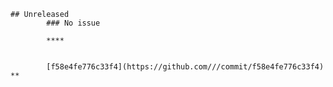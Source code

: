     ## Unreleased
            ### No issue

            ****


            [f58e4fe776c33f4](https://github.com///commit/f58e4fe776c33f4)  **


